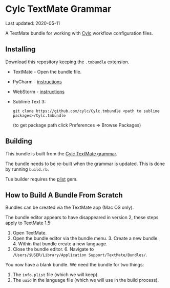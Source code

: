 # Cylc TextMate Grammar

Last updated: 2020-05-11

A TextMate bundle for working with [Cylc](http://www.cylc.org) workflow
configuration files.

## Installing

Download this repository keeping the `.tmbundle` extension.

* TextMate - Open the bundle file.
* PyCharm - [instructions](https://www.jetbrains.com/help/pycharm/tutorial-using-textmate-bundles.html)
* WebStorm - [instructions](https://www.jetbrains.com/help/webstorm/tutorial-using-textmate-bundles.html)
* Sublime Text 3:

    ``git clone https://github.com/cylc/Cylc.tmbundle <path to sublime packages>/Cylc.tmbundle``

   (to get package path click Preferences => Browse Packages)

## Building

This bundle is built from the
[Cylc TextMate grammar](https://github.com/cylc/cylc-textmate-grammar).

The bundle needs to be re-built when the grammar is updated. This is done by
running `build.rb`.

Tue builder requires the
[plist](https://rubygems.org/gems/plist/versions/3.5.0) gem.

## How to Build A Bundle From Scratch

Bundles can be created via the TextMate app (Mac OS only).

The bundle editor appears to have disappeared in version 2, these steps apply
to TextMate 1.5:

1. Open TextMate.
2. Open the bundle editor via the bundle menu.
3. Create a new bundle.
4. Within that bundle create a new language.
5. Close the bundle editor.
6. Navigate to `/Users/$USER/Library/Application Support/TextMate/Bundles/`.

You now have a blank bundle. We need the bundle for two things:

1. The `info.plist` file (which we will keep).
2. The `uuid` in the language file (which we will use in the build process).

